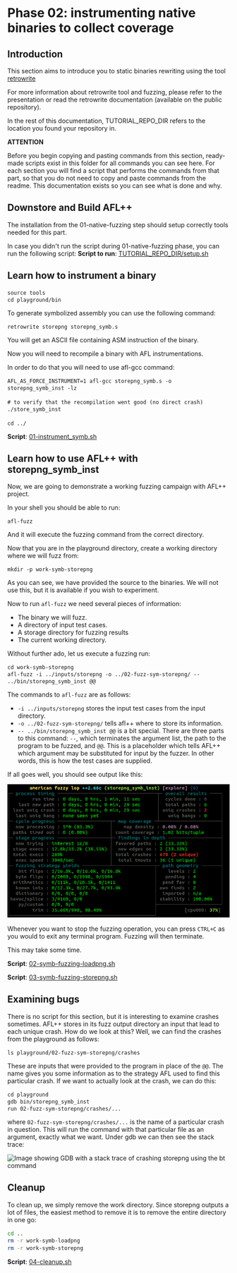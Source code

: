 # Phase 02: instrumenting native binaries to collect coverage

## Introduction

This section aims to introduce you to static binaries rewriting using the tool [retrowrite](https://github.com/HexHive/retrowrite)

For more information about retrowrite tool and fuzzing, please refer to the presentation or read the retrowrite documentation (available on the public repository).

In the rest of this documentation, TUTORIAL_REPO_DIR refers to the location 
you found your repository in. 

__**ATTENTION**__

Before you begin copying and pasting commands from this section, ready-made 
scripts exist in this folder for all commands you can see here. For each section you 
will find a script that performs the commands from that part, so that you 
do not need to copy and paste commands from the readme. This documentation 
exists so you can see what is done and why.

## Downstore and Build AFL++

The installation from the 01-native-fuzzing step should setup correctly tools needed for this part.

In case you didn't run the script during 01-native-fuzzing phase, you can run the following script:
**Script to run**: [TUTORIAL_REPO_DIR/setup.sh](../setup.sh) 


## Learn how to instrument a binary

```shell
source tools
cd playground/bin
```

To generate symbolized assembly you can use the following command:
```shell
retrowrite storepng storepng_symb.s
```

You will get an ASCII file containing ASM instruction of the binary.

Now you will need to recompile a binary with AFL instrumentations.

In order to do that you will need to use afl-gcc command:
```shell 
AFL_AS_FORCE_INSTRUMENT=1 afl-gcc storepng_symb.s -o storepng_symb_inst -lz

# to verify that the recompilation went good (no direct crash)
./store_symb_inst

cd ../
```

**Script**: [01-instrument_symb.sh](01-instrument_symb.sh)

## Learn how to use AFL++ with storepng_symb_inst

Now, we are going to demonstrate a working fuzzing campaign with AFL++ project.

In your shell you should be able to run:

```
afl-fuzz
```

And it will execute the fuzzing command from the correct directory.


Now that you are in the playground directory, create a working directory where 
we will fuzz from:

```
mkdir -p work-symb-storepng
```

As you can see, we have provided the source to the binaries. We will not use this, but it is available if you wish to experiment.

Now to run `afl-fuzz` we need several pieces of information:

 - The binary we will fuzz.
 - A directory of input test cases.
 - A storage directory for fuzzing results
 - The current working directory.


Without further ado, let us execute a fuzzing run:

```
cd work-symb-storepng
afl-fuzz -i ../inputs/storepng -o ../02-fuzz-sym-storepng/ -- ../bin/storepng_symb_inst @@
```

The commands to `afl-fuzz` are as follows:

 - `-i ../inputs/storepng` stores the input test cases from the input directory.
 - `-o ../02-fuzz-sym-storepng/` tells afl++ where to store its information.
 - `-- ../bin/storepng_symb_inst @@` is a bit special. There are three parts to this 
   command: `--`, which terminates the argument list, the path to the 
   program to be fuzzed, and `@@`. This is a placeholder which tells AFL++ 
   which argument may be substituted for input by the fuzzer. In other words, 
   this is how the test cases are supplied.

If all goes well, you should see output like this:

![Image showing terminal with AFL running, presenting crash statistics](aflinaction.png)

Whenever you want to stop the fuzzing operation, you can press `CTRL+C` 
as you would to exit any terminal program. Fuzzing will then terminate.

This may take some time.

**Script**: [02-symb-fuzzing-loadpng.sh](02-symb-fuzzing-loadpng.sh)  

**Script**: [03-symb-fuzzing-storepng.sh](03-symb-fuzzing-storepng.sh)

## Examining bugs

There is no script for this section, but it is interesting to examine crashes 
sometimes. AFL++ stores in its fuzz output directory an input that lead to 
each unique crash. How do we look at this? Well, we can find the crashes 
from the playground as follows:

```shell
ls playground/02-fuzz-sym-storepng/crashes
```

These are inputs that were provided to the program in place of the `@@`. 
The name gives you some information as to the strategy AFL used to find this 
particular crash. If we want to actually look at the crash, we can do this:

```shell
cd playground
gdb bin/storepng_symb_inst
run 02-fuzz-sym-storepng/crashes/...
```

where `02-fuzz-sym-storepng/crashes/...` is the name of a particular crash in question. 
This will run the command with that particular file as an argument, exactly 
what we want. Under gdb we can then see the stack trace:

![Image showing GDB with a stack trace of crashing storepng using the 
bt command](gdb.png)


 ## Cleanup

To clean up, we simply remove the work directory. Since storepng outputs a 
lot of files, the easiest method to remove it is to remove the entire directory 
in one go:

```sh
cd ..
rm -r work-symb-loadpng
rm -r work-symb-storepng

```

**Script**: [04-cleanup.sh](04-cleanup.sh)
